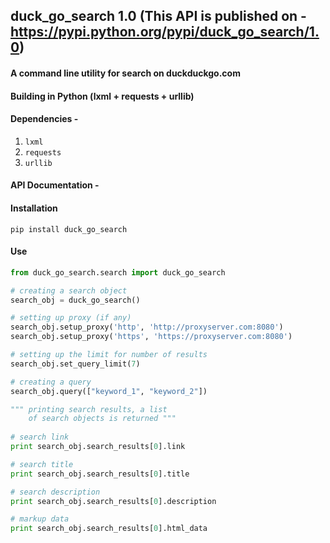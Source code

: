 ## duck_go_search 1.0 (This API is published on - https://pypi.python.org/pypi/duck_go_search/1.0)
#### A command line utility for search on duckduckgo.com
#### Building in Python (lxml + requests + urllib)
#### Dependencies -
1. ``` lxml ```
2. ``` requests ```
3. ``` urllib ```

#### API Documentation - 


#### Installation 
```
pip install duck_go_search
```


#### Use 
```python
from duck_go_search.search import duck_go_search

# creating a search object
search_obj = duck_go_search()

# setting up proxy (if any)
search_obj.setup_proxy('http', 'http://proxyserver.com:8080')
search_obj.setup_proxy('https', 'https://proxyserver.com:8080')

# setting up the limit for number of results
search_obj.set_query_limit(7)

# creating a query
search_obj.query(["keyword_1", "keyword_2"])

""" printing search results, a list 
    of search objects is returned """
    
# search link
print search_obj.search_results[0].link

# search title
print search_obj.search_results[0].title

# search description
print search_obj.search_results[0].description

# markup data 
print search_obj.search_results[0].html_data
```		
